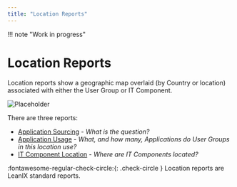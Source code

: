 ```yaml
---
title: "Location Reports"
---
```


!!! note "Work in progress"

# Location Reports

Location reports show a geographic map overlaid (by Country or location) associated with either the User Group or IT Component.

![Placeholder](https://dummyimage.com/320x240/eee/aaa) 

There are three reports: 

- [Application Sourcing](application-sourcing-report.md) - *What is the question?*
- [Application Usage](application-usage-report.md) - *What, and how many, Applications do User Groups in this location use?*
- [IT Component Location](it-component-location-report.md) - *Where are IT Components located?*

:fontawesome-regular-check-circle:{: .check-circle }  Location reports are LeanIX standard reports.
